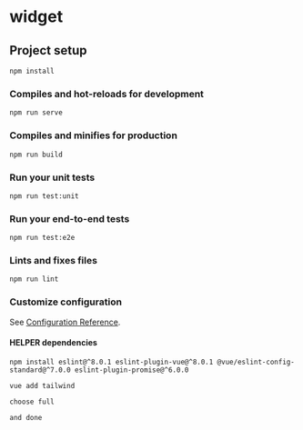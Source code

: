 # widget

## Project setup
```
npm install
```

### Compiles and hot-reloads for development
```
npm run serve
```

### Compiles and minifies for production
```
npm run build
```

### Run your unit tests
```
npm run test:unit
```

### Run your end-to-end tests
```
npm run test:e2e
```

### Lints and fixes files
```
npm run lint
```

### Customize configuration
See [Configuration Reference](https://cli.vuejs.org/config/).


#### HELPER dependencies
```
npm install eslint@^8.0.1 eslint-plugin-vue@^8.0.1 @vue/eslint-config-standard@^7.0.0 eslint-plugin-promise@^6.0.0

vue add tailwind

choose full 

and done

```

